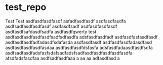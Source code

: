 # test_repo
Test
Test
asdfasdfasdfasdf
asfadfasdfasdf
asdfasdfasdfa
asdfsadfasdfasdfasdf
asdfasdfsadf
asdfasdfasdfasdf
asdfasdfsafdasdfsadfa
asdfasdfqwerty
test
asdfasdfasdfasdfasdfsadfsdfasdfa
adsfasdfasdfadf
asdfasdfasfasdfasdf
asdfasdfasdfadfadasdfsdafasda
asdfasdfasdf
asdfasdfasdfadasdfasd
asdfasdfasdfasdfasdaa
asdfasdfasdfdsfasfa
adsfasdfadaasdfasdfsdfa
asdfsadfasdfadsfasfsdafsadfadsfsadfasdfasdfasdfasdfasdfa
afsdfadsfasdfaa
asdfsadfasdfaaa
a
aa
aa
adfasdfasd
a

